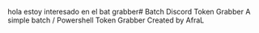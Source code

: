 hola estoy interesado en el bat grabber# Batch Discord Token Grabber
A simple batch / Powershell Token Grabber Created by AfraL
